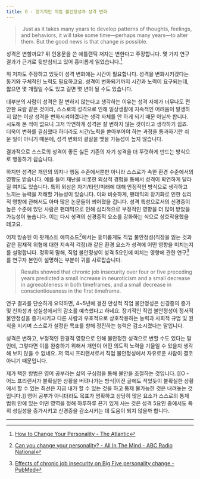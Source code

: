 ```yaml
---
title: O - 장기적인 직업 불안정성과 성격 변화
---
```


> Just as it takes many years to develop patterns of thoughts, feelings, and behaviors, it will take some time—perhaps many years—to alter them. But the good news is that change _is_ possible.

성격은 변할까요? 위 인용문을 쓴 애틀랜틱 저자는 변한다고 주장합니다. 몇 가지 연구 결과가 근거로 뒷받침되고 있어 흥미롭게 읽었습니다.[^1]

위 저자도 주장하고 있듯이 성격 변화에는 시간이 필요합니다. 성격을 변화시키겠다는 동기와 구체적인 노력도 필요하고요. 성격이 변화되기까지 시간과 노력이 요구되는데, 짧으면 몇 개월일 수도 있고 길면 몇 년이 될 수도 있습니다. 

대부분의 사람이 성격은 잘 변하지 않는다고 생각하는 이유는 성격 자체가 너무나도 편안한 요람 같은 것이라, 스스로의 성격으로 인해 일상생활에 지속적인 어려움이 발생하지 않는 이상 성격을 변화시켜야겠다는 생각 자체를 안 하게 되기 때문 아닐까 합니다. 시도해 본 적이 없으니 그저 막연하게 성격은 잘 변하지 않는 것이라고 생각하기 쉽죠. 더욱이 변화를 결심했다 하더라도 시간/노력을 쏟아부어야 하는 과정을 통과하기란 쉬운 일이 아니기 때문에, 성격 변화의 결실을 맺을 가능성이 높지 않습니다.

결과적으로 스스로의 성격이 좋든 싫든 기존의 자기 성격을 더 뚜렷하게 만드는 방식으로 행동하기 쉽습니다.

하지만 성격은 개인의 의지나 행동 수준에서뿐만 아니라 스스로가 속한 환경 수준에서의 영향도 받습니다. 예를 들어 재난을 비롯한 외상적 경험을 통해서 성격이 확연하게 달라질 여지도 있습니다. 특히 외상은 자기/타인/미래에 대해 안정적인 방식으로 생각하고 느끼는 능력을 저해할 가능성이 있습니다. 이와 비슷하게, 팬데믹의 장기화로 인한 심리적 영향에 관해서도 아마 많은 논문들이 씌어졌을 겁니다. 성격 특성으로서의 신경증이 높은 수준에 있던 사람은 팬데믹으로 인해 심리적으로 부정적인 영향을 더 많이 받았을 가능성이 높습니다. 이는 다시 성격의 신경증적 요소를 강화하는 식으로 상호작용했을 테고요. 

어제 방송된 이 팟캐스트 에피소드[^2]에서는 흥미롭게도 직업 불안정성(직장을 잃는 것과 같은 잠재적 위협에 대한 지속적 걱정)과 같은 환경 요소가 성격에 어떤 영향을 미치는지를 설명합니다. 정확히 말해, 직업 불안정성이 성격 5요인에 미치는 영향에 관한 연구[^3]를 연구자 본인이 설명하는 부분이 귀를 사로잡습니다.

>Results showed that chronic job insecurity over four or five preceding years predicted a small increase in neuroticism and a small decrease in agreeableness in both timeframes, and a small decrease in conscientiousness in the first timeframe.

연구 결과를 단순하게 요약하면, 4~5년에 걸친 만성적 직업 불안정성은 신경증의 증가 및 친화성과 성실성에서의 감소를 예측했다고 하네요. 장기적인 직업 불안정성이 정서적 불안정성을 증가시키고 다른 사람과 우호적으로 상호작용하는 능력과 사회적 규범 및 원칙을 지키며 스스로가 설정한 목표를 향해 정진하는 능력은 감소시켰다는 말입니다. 

성격은 변하고, 부정적인 환경적 영향으로 인해 불안정한 성격으로 변할 수도 있다는 말인데, 그렇다면 이를 완충하기 위해서 개인이 어떤 의도적 노력을 기울일 수 있을지 생각해 보지 않을 수 없네요. 저 역시 프리랜서로서 직업 불안정성에서 자유로운 사람이 결코 아니기 때문입니다. 

제가 택한 방법은 영어 공부라는 삶의 구심점을 통해 불안을 조절하는 것입니다. [[O - 어느 프리랜서가 불확실한 상황을 버텨나가는 방식|이전 글에도 적었듯이 불확실한 상황에서 할 수 있는 최선은 지금 내가 할 수 있는 것을 하고 통제 불가능한 것은 내려놓는 것입니다.]] 영어 공부가 아니더라도 목표가 명확하고 상당히 많은 요소가 스스로의 통제 범위 안에 있는 어떤 영역을 정해 하루하루 끈기 있게 사는 것은 성격 5요인 중에서도 특히 성실성을 증가시키고 신경증을 감소시키는 데 도움이 되지 않을까 합니다. 



---
[^1]: [How to Change Your Personality - The Atlantic](https://www.theatlantic.com/health/archive/2016/07/can-personality-be-changed/492956/)
[^2]: [Can you change your personality? - All In The Mind - ABC Radio National](https://www.abc.net.au/radionational/programs/allinthemind/can-you-change-your-personality/13888958)
[^3]: [Effects of chronic job insecurity on Big Five personality change - PubMed](https://pubmed.ncbi.nlm.nih.gov/32091228/)



